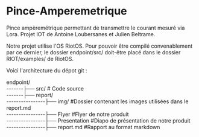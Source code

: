 # Pince-Amperemetrique
Pince ampèremétrique permettant de transmettre le courant mesuré via Lora.
Projet IOT de Antoine Loubersanes et Julien Beltrame.

Notre projet utilise l'OS RiotOS. Pour pouvoir être compilé convenablement par ce dernier, le dossier endpoint/src/ doit-être placé dans 
le dossier RIOT/examples/ de RiotOS.

Voici l'architecture du dépot git :

endpoint/  
-------├── src/                    # Code source  
-------├── report/  
----------------├── img/           #Dossier contenant les images utilisées dans le report.md  
----------------├── Flyer          #Flyer de notre produit  
----------------├── Presentation   #Diapo de présentation de notre produit  
----------------├── report.md      #Rapport au format markdown  

